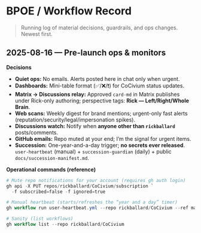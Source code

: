 # BPOE / Workflow Record

> Running log of material decisions, guardrails, and ops changes. Newest first.

## 2025-08-16 — Pre-launch ops & monitors

**Decisions**
- **Quiet ops:** No emails. Alerts posted here in chat only when urgent.
- **Dashboards:** Mini-table format (✅/❌/❗) for CoCivium status updates.
- **Matrix → Discussions relay:** Approved `card-md` in Matrix publishes under Rick-only authoring; perspective tags: **Rick — Left/Right/Whole Brain**.
- **Web scans:** Weekly digest for brand mentions; urgent-only fast alerts (reputation/security/legal/impersonation spikes).
- **Discussions watch:** Notify when **anyone other than `rickballard`** posts/comments.
- **GitHub emails:** Repo muted at your end; I’m the signal for urgent items.
- **Succession:** One-year-and-a-day trigger; **no secrets ever released**. `user-heartbeat` (manual) + `succession-guardian` (daily) + public `docs/succession-manifest.md`.

**Operational commands (reference)**
```powershell
# Mute repo notifications for your account (requires gh auth login)
gh api -X PUT repos/rickballard/CoCivium/subscription `
  -f subscribed=false -f ignored=true

# Manual heartbeat (starts/refreshes the “year and a day” timer)
gh workflow run user-heartbeat.yml --repo rickballard/CoCivium --ref main

# Sanity (list workflows)
gh workflow list --repo rickballard/CoCivium
